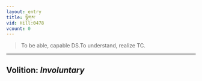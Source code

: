 ```yaml
---
layout: entry
title: ལྕིགས་
vid: Hill:0478
vcount: 0
---
```

> To be able, capable DS\.To understand, realize TC\.

---
Volition: _Involuntary_
---

